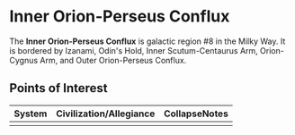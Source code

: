 # Inner Orion-Perseus Conflux
The **Inner Orion-Perseus Conflux** is galactic region #8 in the Milky Way. It is bordered by Izanami, Odin's Hold, Inner Scutum-Centaurus Arm, Orion-Cygnus Arm, and Outer Orion-Perseus Conflux.

## Points of Interest

| System | Civilization/Allegiance | CollapseNotes |
| --- | --- | --- |
|  |  |  |